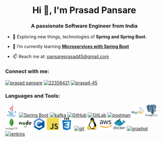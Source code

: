 <h1 align="center">Hi 👋, I'm Prasad Pansare</h1>
<h3 align="center">A passionate Software Engineer from India</h3>

- 🔭 Exploring new things, technologies of **Spring and Spring Boot.**

- 🌱 I’m currently learning **<a href="https://github.com/stars/Prasad-RP/lists/microservices">Microservices with Spring Boot</a>**

- 📫 Reach me at: [pansareprasad45@gmail.com](mailto:pansareprasad45@gmail.com)

<h3 align="left">Connect with me:</h3>
<p align="left">
    <a href="https://www.linkedin.com/in/prasad-rp-xx4518" target="_blank" rel="noopener noreferrer"><img align="center"
            src="https://raw.githubusercontent.com/rahuldkjain/github-profile-readme-generator/master/src/images/icons/Social/linked-in-alt.svg"
            alt="prasad pansare" height="30" width="40" /></a>
    <a href="https://stackoverflow.com/users/22358421" target="_blank" rel="noopener noreferrer"><img align="center"
            src="https://raw.githubusercontent.com/rahuldkjain/github-profile-readme-generator/master/src/images/icons/Social/stack-overflow.svg"
            alt="22358421" height="30" width="40" /></a>
    <a href="https://www.leetcode.com/prasad-45" target="_blank" rel="noopener noreferrer"><img align="center"
            src="https://raw.githubusercontent.com/rahuldkjain/github-profile-readme-generator/master/src/images/icons/Social/leet-code.svg"
            alt="prasad-45" height="30" width="40" /></a>
</p>

<h3 align="left">Languages and Tools:</h3>
<p align="left">
    <a href="https://www.java.com" target="_blank" rel="noreferrer"><img src="https://raw.githubusercontent.com/devicons/devicon/master/icons/java/java-original.svg" alt="java"
        width="40" height="40"></a>
    <a href="https://spring.io/projects/spring-boot" target="_blank" rel="noreferrer"><img src="https://user-images.githubusercontent.com/25181517/183891303-41f257f8-6b3d-487c-aa56-c497b880d0fb.png" alt="Spring Boot" width="40" height="40"></a>
<a href="https://kafka.apache.org/" target="_blank" rel="noreferrer">
       <a href="https://kafka.apache.org/" target="_blank" rel="noreferrer"><img src="https://skillicons.dev/icons?i=kafka" alt="kafka" width="40" height="40"></a>
    <a href="https://www.github.com" target="_blank" rel="noreferrer"><img src="https://user-images.githubusercontent.com/25181517/192108374-8da61ba1-99ec-41d7-80b8-fb2f7c0a4948.png" alt="GitHub" width="40" height="40"></a>
    <a href="https://gitlab.com/" target="_blank" rel="noreferrer"><img src="https://user-images.githubusercontent.com/25181517/192108376-c675d39b-90f6-4073-bde6-5a9291644657.png" alt="GitLab" width="40" height="40"></a>
    <a href="https://www.vectorlogo.zone/logos/getpostman/getpostman-icon.svg" target="_blank" rel="noreferrer"><img src="https://www.vectorlogo.zone/logos/getpostman/getpostman-icon.svg" alt="postman" width="40" height="40"></a>
    <a href="https://www.mysql.com/" target="_blank" rel="noreferrer"><img src="https://raw.githubusercontent.com/devicons/devicon/master/icons/mysql/mysql-original-wordmark.svg" alt="mysql" width="40" height="40"></a>
    <a href="https://www.postgresql.org" target="_blank" rel="noreferrer"><img src="https://raw.githubusercontent.com/devicons/devicon/master/icons/postgresql/postgresql-original-wordmark.svg" alt="postgresql" width="40" height="40"></a>
    <a href="https://www.mongodb.com/" target="_blank" rel="noreferrer"><img src="https://raw.githubusercontent.com/devicons/devicon/master/icons/mongodb/mongodb-original-wordmark.svg" alt="mongodb" width="40" height="40"></a>
    <a href="https://nodejs.org" target="_blank" rel="noreferrer"><img src="https://raw.githubusercontent.com/devicons/devicon/master/icons/nodejs/nodejs-original-wordmark.svg" alt="nodejs" width="40" height="40"></a>
    <a href="https://www.cprogramming.com/" target="_blank" rel="noreferrer"><img src="https://raw.githubusercontent.com/devicons/devicon/master/icons/c/c-original.svg" alt="c" width="40" height="40"></a>
    <a href="https://developer.mozilla.org/en-US/docs/Web/JavaScript" target="_blank" rel="noreferrer"><img src="https://raw.githubusercontent.com/devicons/devicon/master/icons/javascript/javascript-original.svg" alt="javascript" width="40" height="40"></a>
    <a href="https://www.w3schools.com/css/" target="_blank" rel="noreferrer"><img src="https://raw.githubusercontent.com/devicons/devicon/master/icons/css3/css3-original-wordmark.svg" alt="css3" width="40" height="40"></a>
    <a href="https://git-scm.com/" target="_blank" rel="noreferrer"><img src="https://www.vectorlogo.zone/logos/git-scm/git-scm-icon.svg" alt="git" width="40" height="40"></a>
    <a href="https://www.linux.org/" target="_blank" rel="noreferrer"><img src="https://raw.githubusercontent.com/devicons/devicon/master/icons/linux/linux-original.svg" alt="linux" width="40" height="40"></a>
    <a href="https://aws.amazon.com" target="_blank" rel="noreferrer"><img src="https://raw.githubusercontent.com/devicons/devicon/master/icons/amazonwebservices/amazonwebservices-original-wordmark.svg" alt="aws" width="40" height="40"></a>
    <a href="https://www.docker.com/" target="_blank" rel="noreferrer"><img src="https://raw.githubusercontent.com/devicons/devicon/master/icons/docker/docker-original-wordmark.svg" alt="docker" width="40" height="40"></a>
    <a href="https://graphql.org" target="_blank" rel="noreferrer"><img src="https://www.vectorlogo.zone/logos/graphql/graphql-icon.svg" alt="graphql" width="40" height="40"></a>
    <a href="https://www.jenkins.io" target="_blank" rel="noreferrer"><img src="https://www.vectorlogo.zone/logos/jenkins/jenkins-icon.svg" alt="jenkins" width="40" height="40"></a>
</p>
